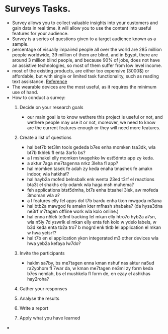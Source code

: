 # Surveys Tasks. 
* Survey allows you to collect valuable insights into your customers and gain data in real time. it will allow you to use the content into useful features for your audience. 
* Survey is a series of questions given to a target audience known as a sample. 
* percentage of visually impaired people all over the world are  285 million people worldwide, 39 million of them are blind, and in Egypt, there are around 3 million blind people, and because 90% of jobs, does not have an assistive technologies, so most of them suffer from low level income. 
* most of the existing products, are either too expensive (3000$) or affordable, but with single or limited task functionality, such as reading text assistance. [Reference](https://www.researchgate.net/publication/304802688_Smart_Glasses_for_the_Visually_Impaired_People)
* The wearable devices are the most useful, as it requires the minimum use of hand. 
* How to conduct a survey:
    1. Decide on your research goals
        * our main goal is to know wethere this project is useful or not, and wethere people may use it or not, moreover, we need to know are the current features enough or they will need more features. 
    2. Create a list of questions
        * hal bet7b tet3lm tools gededa b7es enha momken tsa3dk, wla bt7b tkhlek fl enta 3arfo bs?
        * a l mshakel elly momken twagehko lw est5dmto app zy keda. 
        * a aktur 7aga me7tagenna nrkz 3leha fl app?
        * hal momken tasek fe adah zy keda enaha tmashek fe amakn indoor, wla hatkhaf? 
        * hal hayb2a mofed belnsbalk enk wenta 23ed t3rf el reactions bta3t el shakhs elly odamk wla haga msh muhema? 
        * feh applications btst5dmha, bt7s enha btsahel 3lek, aw mofeda 3moman wla a?
        * a l features elly fel apps dol t7b bardu enha tkon mwgoda m3ana
        * hal btb2a mawgod fe amakn kter mfhash shabaka? (da hysa3dna ne3rf m7tagen offline work wla kolo online.)
        * hal enna n5lek te3ml tracking lel mkan elly htro7o hyb2a a7sn, wla n5ly 7d yswrlk el mkan elly enta feh kolo w ydelo labels, w b3d keda enta tb2a tro7 b mogrd enk tktb lel application el mkan w hwa yetsrf? 
        * hal t7b en el application ykon integerated m3 other devices wla hwa yeb2a kefaya lw7do? 

    3. Invite the participants
        * haklm sa7by, bs me7tagen enna kman nshuf nas aktur na5ud ra2yohom fl 7war da, w kman me7tagen ne3ml zy form keda b7es nemlah, bs el mushkela fl form de, en ezay el ashkhas hay2roha?
    4. Gather your responses

    5. Analyse the results

    6. Write a report

    7. Apply what you have learned
* 